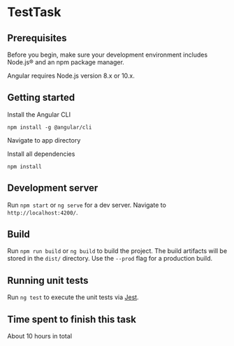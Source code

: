 # TestTask

## Prerequisites

Before you begin, make sure your development environment includes Node.js® and an npm package manager.

Angular requires Node.js version 8.x or 10.x.

## Getting started

Install the Angular CLI

`npm install -g @angular/cli`

Navigate to app directory

Install all dependencies

`npm install`

## Development server

Run `npm start` or `ng serve` for a dev server. Navigate to `http://localhost:4200/`.

## Build

Run `npm run build` or `ng build` to build the project. The build artifacts will be stored in the `dist/` directory. Use the `--prod` flag for a production build.

## Running unit tests

Run `ng test` to execute the unit tests via [Jest](https://jestjs.io/).

## Time spent to finish this task

About 10 hours in total
